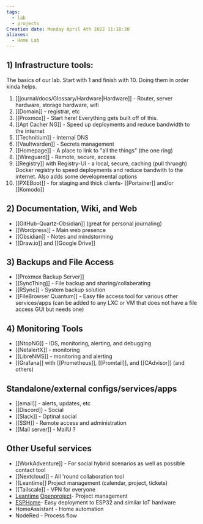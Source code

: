 ```yaml
---
tags:
  - lab
  - projects
Creation date: Monday April 4th 2022 11:18:30
aliases:
  - Home Lab
---
```

## 1) Infrastructure tools:
The basics of our lab.  Start with 1 and finish with 10.  Doing them in order kinda helps.
1) [[journal/docs/Glossary/Hardware|Hardware]] - Router, server hardware, storage hardware, wifi
2) [[Domain]] - registrar, etc
3) [[Proxmox]] - Start here! Everything gets built off of this.
4) [[Apt Cacher NG]] - Speed up deployments and reduce bandwidth to the internet
5) [[Technitium]] - Internal DNS
6) [[Vaultwarden]] - Secrets management
7) [[Homepage]] - A place to link to "all the things" (the one ring)
8) [[Wireguard]] - Remote, secure, access
9) [[Registry]] with Registry-UI - a local, secure, caching (pull thruogh) Docker registry to speed deployments and reduce bandwith to the internet. Also adds some developmental options
10) [[PXEBoot]] - for staging and thick clients- [[Portainer]] and/or [[Komodo]]
## 2) Documentation, Wiki, and Web
- [[GitHub-Quartz-Obsidian]] (great for personal journaling)
- [[Wordpress]] - Main web presence
- [[Obsidian]] - Notes and mindstorming
- [[Draw.io]] and [[Google Drive]]
## 3) Backups and File Access
- [[Proxmox Backup Server]]
- [[SyncThing]] - File backup and sharing/collaberating
- [[RSync]] - System backup solution
- [[FileBrowser Quantum]] - Easy file access tool for various other services/apps (can be added to any LXC or VM that does not have a file access GUI but needs one)
## 4) Monitoring Tools
- [[NtopNG]] - IDS, monitoring, alerting, and debugging
- [[NetalertX]] - monitoring
- [[LibreNMS]] - monitoring and alerting
- [[Grafana]] with [[Prometheus]], [[Promtail]], and [[CAdvisor]] (and others)
## Standalone/external configs/services/apps
- [[email]] - alerts, updates, etc
- [[Discord]] - Social
- [[Slack]] - Optinal social
- [[SSH]] - Remote access and administration
- [[Mail server]] - MailU ?
## Other Useful services
- [[WorkAdventure]] - For social hybrid scenarios as well as possible contact tool
- [[Nextcloud]] - All 'round collaboration tool
- [[Leantime]] Project management (calendar, project, tickets)
- [[Tailscale]] - VPN for everyone
- [Leantime](https://leantime.io/) [Openproject](https://www.openproject.org/)- Project management
- [ESPHome](https://esphome.io/index.html)- Easy deployment to ESP32 and similar IoT hardware
- HomeAssistant - Home automation
- NodeRed - Process flow
